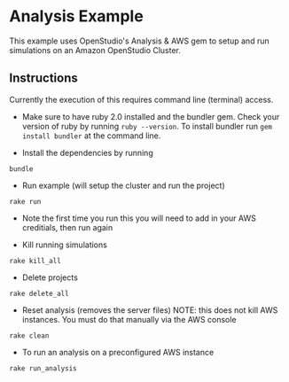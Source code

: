 Analysis Example
================

This example uses OpenStudio's Analysis & AWS gem to setup and run simulations on an Amazon OpenStudio Cluster.

Instructions
------------

Currently the execution of this requires command line (terminal) access.  

* Make sure to have ruby 2.0 installed and the bundler gem.  Check your version of ruby by running `ruby --version`.  To install bundler run `gem install bundler` at the command line.

* Install the dependencies by running

```
bundle
```

* Run example (will setup the cluster and run the project)

```
rake run
```

* Note the first time you run this you will need to add in your AWS creditials, then run again

* Kill running simulations

```
rake kill_all
```

* Delete projects

```
rake delete_all
```

* Reset analysis (removes the server files) NOTE: this does not kill AWS instances. You must do that manually via the AWS console

```
rake clean
```

* To run an analysis on a preconfigured AWS instance

```
rake run_analysis
```
